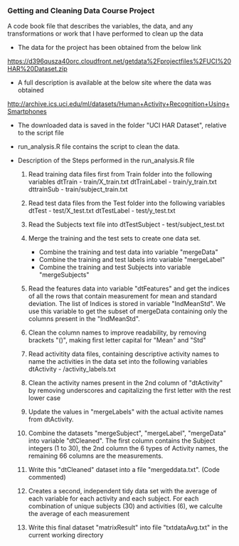 ### Getting and Cleaning Data Course Project

A code book file that describes the variables, the data, and any transformations or work that I have performed to clean up the data

* The data for the project has been obtained from the below link

https://d396qusza40orc.cloudfront.net/getdata%2Fprojectfiles%2FUCI%20HAR%20Dataset.zip 

* A full description is available at the below site where the data was obtained

http://archive.ics.uci.edu/ml/datasets/Human+Activity+Recognition+Using+Smartphones 

* The downloaded data is saved in the folder "UCI HAR Dataset", relative to the script file
* run_analysis.R file contains the script to clean the data. 
* Description of the Steps performed in the run_analysis.R file
    
    1) Read training data files first from Train folder into the following variables
        dtTrain - train/X_train.txt
        dtTrainLabel - train/y_train.txt
        dttrainSub - train/subject_train.txt
        
    2) Read test data files from the Test folder into the following variables
        dtTest - test/X_test.txt
        dtTestLabel - test/y_test.txt
        
        
    3) Read the Subjects text file into 
        dtTestSubject - test/subject_test.txt
        
    4) Merge the training and the test sets to create one data set.
        - Combine the training and test data into variable "mergeData"
        - Combine the training and test labels into variable "mergeLabel"
        - Combine the training and test Subjects into variable "mergeSubjects"

    5) Read the features data into variable "dtFeatures" and get the indices of all the rows that contain measurement for mean and standard deviation.
       The list of Indices is stored in variable "IndMeanStd". We use this variable to get the subset of mergeData containing only the columns present in the "IndMeanStd".  

    6) Clean the column names to improve readability, by removing brackets "()", making first letter capital for "Mean" and "Std"
    
    7) Read activitity data files, containing descriptive activity names to name the activities in the data set into the following variables
        dtActivity - /activity_labels.txt
    
    8) Clean the activity names present in the 2nd column of "dtActivity" by removing underscores and capitalizing the first letter with the rest lower case
    
    9) Update the values in "mergeLabels" with the actual activite names from dtActivity.
    
    10) Combine the datasets "mergeSubject", "mergeLabel", "mergeData" into variable "dtCleaned". The first column contains the Subject integers (1 to 30), the 2nd column the 6 types of Activity names, the remaining 66 columns are the measurements.
    
    11) Write this "dtCleaned" dataset into a file "mergeddata.txt". (Code commented)
    
    12) Creates a second, independent tidy data set with the average of each variable for each activity and each subject. For each combination of unique subjects (30) and activities (6), we calculte the average of each measurement
    
    13) Write this final dataset "matrixResult" into file "txtdataAvg.txt" in the current working directory
     
